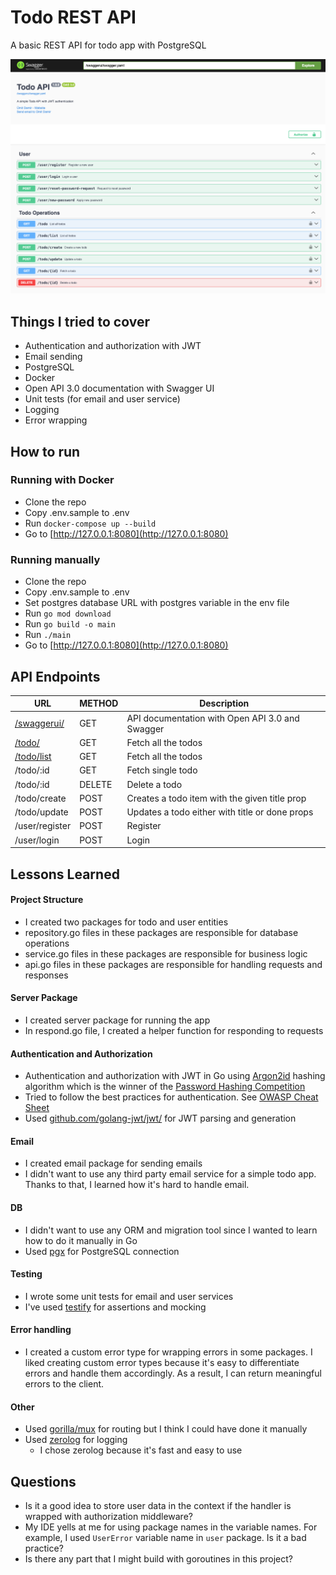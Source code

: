 # Todo REST API

A basic REST API for todo app with PostgreSQL

![Swagger UI Documentation for Todo](./swaggerui/swagger-home.png)

## Things I tried to cover

* Authentication and authorization with JWT
* Email sending
* PostgreSQL
* Docker
* Open API 3.0 documentation with Swagger UI
* Unit tests (for email and user service)
* Logging
* Error wrapping

## How to run

### Running with Docker

* Clone the repo
* Copy .env.sample to .env
* Run `docker-compose up --build`
* Go to [http://127.0.0.1:8080](http://127.0.0.1:8080)

### Running manually

* Clone the repo
* Copy .env.sample to .env
* Set postgres database URL with postgres variable in the env file
* Run `go mod download`
* Run `go build -o main`
* Run `./main`
* Go to [http://127.0.0.1:8080](http://127.0.0.1:8080)


## API Endpoints

| URL                                               | METHOD | Description                                     |
|---------------------------------------------------|--------|-------------------------------------------------|
| [/swaggerui/](http://127.0.0.1:8080/swaggerui/#/) | GET    | API documentation with Open API 3.0 and Swagger |
| [/todo/](http://127.0.0.1:8080/todo)              | GET    | Fetch all the todos                             |
| [/todo/list](http://127.0.0.1:8080/todo/list)     | GET    | Fetch all the todos                             |
| /todo/:id                                         | GET    | Fetch single todo                               |
| /todo/:id                                         | DELETE | Delete a todo                                   |
| /todo/create                                      | POST   | Creates a todo item with the given title prop   |
| /todo/update                                      | POST   | Updates a todo either with title or done props  |
| /user/register                                    | POST   | Register                                        |
| /user/login                                       | POST   | Login                                           |

## Lessons Learned

#### Project Structure
  * I created two packages for todo and user entities
  * repository.go files in these packages are responsible for database operations
  * service.go files in these packages are responsible for business logic
  * api.go files in these packages are responsible for handling requests and responses

#### Server Package
* I created server package for running the app
* In respond.go file, I created a helper function for responding to requests

#### Authentication and Authorization
  * Authentication and authorization with JWT in Go using [Argon2id](https://cheatsheetseries.owasp.org/cheatsheets/Password_Storage_Cheat_Sheet.html#argon2id) hashing algorithm which is the winner of the [Password Hashing Competition](https://en.wikipedia.org/wiki/Password_Hashing_Competition)
  * Tried to follow the best practices for authentication. See [OWASP Cheat Sheet](https://cheatsheetseries.owasp.org/cheatsheets/Authentication_Cheat_Sheet.html)
  * Used [github.com/golang-jwt/jwt/](https://github.com/golang-jwt/jwt/) for JWT parsing and generation
#### Email
  * I created email package for sending emails
  * I didn't want to use any third party email service for a simple todo app. Thanks to that, I learned how it's hard to handle email.
#### DB
  * I didn't want to use any ORM and migration tool since I wanted to learn how to do it manually in Go
  * Used [pgx](github.com/jackc/pgx) for PostgreSQL connection

#### Testing
  * I wrote some unit tests for email and user services
  * I've used [testify](https://github.com/stretchr/testify) for assertions and mocking

#### Error handling
  * I created a custom error type for wrapping errors in some packages. I liked creating custom error types because it's easy to differentiate errors and handle them accordingly. As a result, I can return meaningful errors to the client.

#### Other
* Used [gorilla/mux](https://github.com/gorilla/mux) for routing but I think I could have done it manually
* Used [zerolog](https://github.com/rs/zerolog) for logging
  * I chose zerolog because it's fast and easy to use

## Questions

* Is it a good idea to store user data in the context if the handler is wrapped with authorization middleware?
* My IDE yells at me for using package names in the variable names. For example, I used `UserError` variable name in `user` package. Is it a bad practice?
* Is there any part that I might build with goroutines in this project?